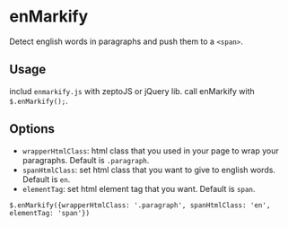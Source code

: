 enMarkify
=========

Detect english words in paragraphs and push them to a `<span>`.

## Usage
includ `enmarkify.js` with zeptoJS or jQuery lib.
call enMarkify with `$.enMarkify();`.

## Options
* `wrapperHtmlClass`: html class that you used in your page to wrap your paragraphs. Default is `.paragraph`.
* `spanHtmlClass`: set html class that you want to give to english words. Default is `en`.
* `elementTag`: set html element tag that you want. Default is `span`.

`$.enMarkify({wrapperHtmlClass: '.paragraph', spanHtmlClass: 'en', elementTag: 'span'})`

